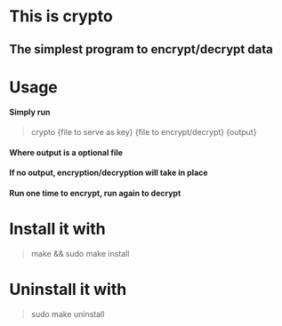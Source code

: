 # This is crypto
## The simplest program to encrypt/decrypt data

# Usage
#### Simply run
> crypto {file to serve as key} {file to encrypt/decrypt} {output}
#### Where output is a optional file
#### If no output, encryption/decryption will take in place
#### Run one time to encrypt, run again to decrypt


# Install it with
> make && sudo make install

# Uninstall it with
> sudo make uninstall
